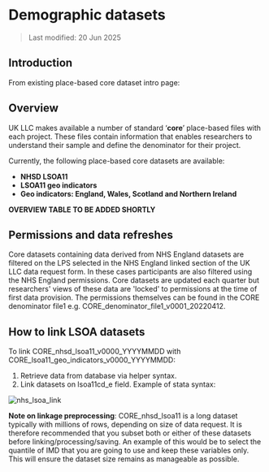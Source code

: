 # Demographic datasets

>Last modified: 20 Jun 2025

## Introduction  


From existing place-based core dataset intro page:


## Overview
UK LLC makes available a number of standard ‘**core**’ place-based files with each project. These files contain information that enables researchers to understand their sample and define the denominator for their project. 

Currently, the following place-based core datasets are available:

* **NHSD LSOA11**
* **LSOA11 geo indicators**
* **Geo indicators: England, Wales, Scotland and Northern Ireland**

**OVERVIEW TABLE TO BE ADDED SHORTLY** 

## Permissions and data refreshes
Core datasets containing data derived from NHS England datasets are filtered on the LPS selected in the NHS England linked section of the UK LLC data request form. In these cases participants are also filtered using the NHS England permissions. Core datasets are updated each quarter but researchers' views of these data are 'locked' to permissions at the time of first data provision. The permissions themselves can be found in the CORE denominator file1 e.g. CORE_denominator_file1_v0001_20220412.

## How to link LSOA datasets

To link CORE_nhsd_lsoa11_v0000_YYYYMMDD with CORE_lsoa11_geo_indicators_v0000_YYYYMMDD:
1.	Retrieve data from database via helper syntax.
2.	Link datasets on lsoa11cd_e field. Example of stata syntax:

![nhs_lsoa_link](nhs_lsoa_link.png)

**Note on linkage preprocessing**:
CORE_nhsd_lsoa11 is a long dataset typically with millions of rows, depending on size of data request. It is therefore recommended that you subset both or either of these datasets before linking/processing/saving. An example of this would be to select the quantile of IMD that you are going to use and keep these variables only. This will ensure the dataset size remains as manageable as possible.
</details>